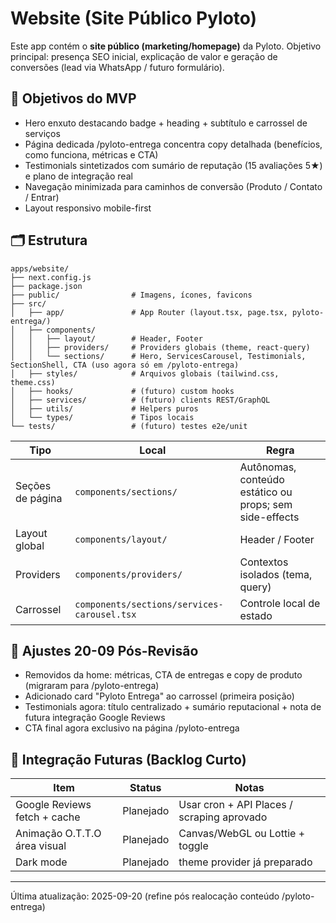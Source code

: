 # Website (Site Público Pyloto)

Este app contém o **site público (marketing/homepage)** da Pyloto. Objetivo principal: presença SEO inicial, explicação de valor e geração de conversões (lead via WhatsApp / futuro formulário).

## 🎯 Objetivos do MVP
- Hero enxuto destacando badge + heading + subtítulo e carrossel de serviços
- Página dedicada /pyloto-entrega concentra copy detalhada (benefícios, como funciona, métricas e CTA)
- Testimonials sintetizados com sumário de reputação (15 avaliações 5★) e plano de integração real
- Navegação minimizada para caminhos de conversão (Produto / Contato / Entrar)
- Layout responsivo mobile-first

## 🗂️ Estrutura
```
apps/website/
├── next.config.js
├── package.json
├── public/                # Imagens, ícones, favicons
├── src/
│   ├── app/               # App Router (layout.tsx, page.tsx, pyloto-entrega/)
│   ├── components/
│   │   ├── layout/        # Header, Footer
│   │   ├── providers/     # Providers globais (theme, react-query)
│   │   └── sections/      # Hero, ServicesCarousel, Testimonials, SectionShell, CTA (uso agora só em /pyloto-entrega)
│   ├── styles/            # Arquivos globais (tailwind.css, theme.css)
│   ├── hooks/             # (futuro) custom hooks
│   ├── services/          # (futuro) clients REST/GraphQL
│   ├── utils/             # Helpers puros
│   └── types/             # Tipos locais
└── tests/                 # (futuro) testes e2e/unit
```

| Tipo | Local | Regra |
|------|-------|-------|
| Seções de página | `components/sections/` | Autônomas, conteúdo estático ou props; sem side-effects |
| Layout global | `components/layout/` | Header / Footer |
| Providers | `components/providers/` | Contextos isolados (tema, query) |
| Carrossel | `components/sections/services-carousel.tsx` | Controle local de estado | 

## 🔄 Ajustes 20-09 Pós-Revisão
- Removidos da home: métricas, CTA de entregas e copy de produto (migraram para /pyloto-entrega)
- Adicionado card "Pyloto Entrega" ao carrossel (primeira posição)
- Testimonials agora: título centralizado + sumário reputacional + nota de futura integração Google Reviews
- CTA final agora exclusivo na página /pyloto-entrega

## 📌 Integração Futuras (Backlog Curto)
| Item | Status | Notas |
|------|--------|-------|
| Google Reviews fetch + cache | Planejado | Usar cron + API Places / scraping aprovado |
| Animação O.T.T.O área visual | Planejado | Canvas/WebGL ou Lottie + toggle | 
| Dark mode | Planejado | theme provider já preparado |

---
Última atualização: 2025-09-20 (refine pós realocação conteúdo /pyloto-entrega)
